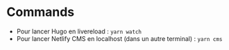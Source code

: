 # Commands

* Pour lancer Hugo en livereload : `yarn watch`
* Pour lancer Netlify CMS en localhost (dans un autre terminal) : `yarn cms`
